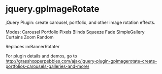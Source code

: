 jquery.gpImageRotate
====================

jQuery Plugin: create carousel, portfolio, and other image rotation effects.

Modes:
Carousel
Portfolio
Pixels
Blinds
Squeeze
Fade
SimpleGallery
Curtains
Zoom
Random


Replaces imBannerRotater

For plugin details and demos, go to http://grasshopperpebbles.com/ajax/jquery-plugin-gpimagerotate-create-portfolios-carousels-galleries-and-more/
